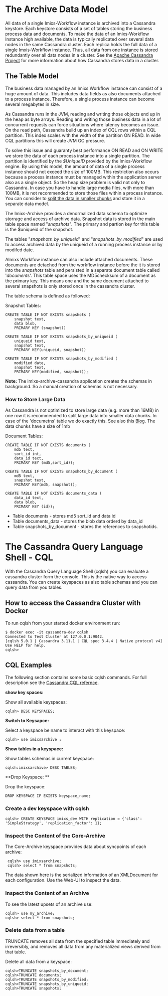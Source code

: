 # The Archive Data Model

All data of a single Imixs-Workflow instance is archived into a Cassandra keystore. Each keystore consists of a set of tables storing the business process data and documents. To make the data of an Imixs-Workflow Instance high available, the data is typically replicated over several data nodes in the same Cassandra cluster. Each replica holds the full data of a single Imxis-Workflow instance. Thus, all data from one instance is stored redundantly over all data nodes in a cluster. See the [Apache Cassandra Project](http://cassandra.apache.org/) for more information about how Cassandra stores data in a cluster.

## The Table Model

The business data managed by an Imixs Workflow instance can consist of a huge amount of data. This includes data fields as also documents attached to a process instance. Therefore, a single process instance can become several megabytes in size.

As Cassandra runs in the JVM, reading and writing those objects end up in the heap as byte arrays. 
Reading and writing those business data in a lot of concurrent requests can force situations where latency becomes an issue. 
On the read path, Cassandra build up an index of CQL rows within a CQL partition. This index scales with the width of the partition ON READ. In wide CQL partitions this will create JVM GC pressure.

To solve this issue and guaranty best performance ON READ and ON WRITE we store the data of each process instance into a single partition. The partition is identified by the _$UniqueID_ provided by the Imixs-Workflow engine. By using this model, the amount of data of a single process instance should not exceed the size of 100MB. 
This restriction also occurs because a process instance must be managed within the application server also as a single object. So the heap size problem is valid not only to Cassandra.  In case you have to handle large media files, with more than 100MB, it is not recommended to store those files within a process instance. You can consider to [split the data in smaller chunks](https://ralph.blog.imixs.com/2018/06/29/cassandra-how-to-handle-large-media-files/) and store it in a separate data model.    

The Imixs-Archive provides a denormalized data schema to optimize storrage and access of archive data. 
Snapshot data is stored in the main table space named "_snapshots_". The primary and partion key for this table is the $uniqueid of the snapshot. 

The tables "_snapshots\_by\_uniqueid_" and "_snapshots\_by\_modified_" are used to access archived data by the uniqueid of a running process instance or by modifed date. 

AImixs Worklfow instance can also include attached documents. These documents are detached from the workflow instance before the it is stored into the _snapshots_ table and persisted in a separate document table called '_documents_'. This table space uses the MD5checksum of a document as the primary key. This means one and the same document attached to several snapshots is only stored once in the cassandra cluster. 

The table schema is defined as followed: 

Snapshot Tables:


	CREATE TABLE IF NOT EXISTS snapshots (
		snapshot text, 
		data blob, 
		PRIMARY KEY (snapshot))
	
	CREATE TABLE IF NOT EXISTS snapshots_by_uniqueid (
		uniqueid text,
		snapshot text, 
		PRIMARY KEY(uniqueid, snapshot))
	
	CREATE TABLE IF NOT EXISTS snapshots_by_modified (
		modified date,
		snapshot text,
		PRIMARY KEY(modified, snapshot));



**Note:** The imixs-archive-cassandra application creates the schemas in background. So a manual creation of schemas is not necessary. 


### How to Store Large Data 

As Cassandra is not optimized to store large data (e.g. more than 16MB) in one row it is recommended to split large data into smaller data chunks. In case of the 'documetns' table we do exactly this. See also this [Blog](https://ralph.blog.imixs.com/2018/06/29/cassandra-how-to-handle-large-media-files/).  The data chunks have a size of 1mb


Document Tables:
		
	CREATE TABLE IF NOT EXISTS documents (
		md5 text, 
		sort_id int, 
		data_id text, 
		PRIMARY KEY (md5,sort_id));
		
	CREATE TABLE IF NOT EXISTS snapshots_by_document (
		md5 text,
		snapshot text, 
		PRIMARY KEY(md5, snapshot));
	
	CREATE TABLE IF NOT EXISTS documents_data (
		data_id text, 
		data blob, 
		PRIMARY KEY (id));
			
 * Table documents - stores md5 sort_id and data id
 * Table documents_data - stores the blob data orderd by data_id
 * Table snapshots_by_document - stores the references to snapshotids. 

# The Cassandra Query Language Shell - CQL

With the  Cassandra Query Language Shell (cqlsh) you can evaluate a cassandra cluster form the console. This is the native way to access cassandra. You can create keyspaces as also table schemas and you can query data from you tables. 

## How to access the Cassandra Cluster with Docker

To run cqlsh from your started docker environment run:

	$ docker exec -it cassandra-dev cqlsh
	Connected to Test Cluster at 127.0.0.1:9042.
	[cqlsh 5.0.1 | Cassandra 3.11.1 | CQL spec 3.4.4 | Native protocol v4]
	Use HELP for help.
	cqlsh>

## CQL Examples
The following section contains some basic cqlsh commands. For full description see the [Cassandra CQL refernce](https://docs.datastax.com/en/dse/6.0/cql/). 

**show key spaces:**

Show all available keyspaces:

	cqlsh> DESC KEYSPACES;
	
**Switch to Keysapce:**

Select a keyspace be name to interact with this keyspace:

	cqlsh> use imixsarchive ;
	
**Show tables in a keyspace:**	

Show tables schemas in current keyspace: 

	cqlsh:imixsarchive> DESC TABLES;
	
**Drop Keyspace: ** 

Drop the keyspace: 

	DROP KEYSPACE IF EXISTS keyspace_name;

### Create a dev keyspace with cqlsh

	cqlsh> CREATE KEYSPACE imixs_dev WITH replication = {'class': 'SimpleStrategy', 'replication_factor': 1};



### Inspect the Content of the Core-Archive
The Core-Archive keyspace provides data about syncpoints of each archive:

	 cqlsh> use imixsarchive;
	 cqlsh> select * from snapshots;
	 
The data shown here is the serialized information of an XMLDocument for each configuration. Use the Web-UI to inspect the data. 

	 

### Inspect the Content of an Archive

To see the latest upsets of an archive use:

 
	cqlsh> use my_archive;
	cqlsh> select * from snapshots;
	 

	 
### Delete data from a table

TRUNCATE removes all data from the specified table immediately and irreversibly, and removes all data from any materialized views derived from that table.

Delete all data from a keyspace:

	cqlsh>TRUNCATE snapshots_by_document;
	cqlsh>TRUNCATE documents;
	cqlsh>TRUNCATE snapshots_by_modified;
	cqlsh>TRUNCATE snapshots_by_uniqueid;
	cqlsh>TRUNCATE snapshots;
	
	
